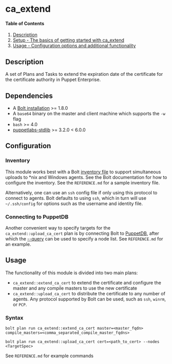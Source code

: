 
# ca_extend

#### Table of Contents

1. [Description](#description)
2. [Setup - The basics of getting started with ca_extend](#setup)
3. [Usage - Configuration options and additional functionality](#usage)

## Description

A set of Plans and Tasks to extend the expiration date of the certificate for the certificate authority in Puppet Enterprise.

## Dependencies

*  A [Bolt installation](https://puppet.com/docs/bolt/latest/bolt_installing.html) >= 1.8.0
*  A `base64` binary on the master and client machine which supports the `-w` flag
*  `bash` >= 4.0
*  [puppetlabs-stdlib](https://puppet.com/docs/bolt/latest/bolt_installing.html) >= 3.2.0 < 6.0.0

## Configuration

### Inventory

This module works best with a Bolt [inventory file](https://puppet.com/docs/bolt/latest/inventory_file.html) to support simultaneous uploads to \*nix and Windows agents.  See the Bolt documentation for how to configure the inventory.  See the `REFERENCE.md` for a sample inventory file.

Alternatively, one can use an `ssh` config file if only using this protocol to connect to agents.  Bolt defaults to using `ssh`, which in turn will use `~/.ssh/config` for options such as the username and identity file.

### Connecting to PuppetDB

Another convenient way to specify targets for the `ca_extend::upload_ca_cert` plan is by connecting Bolt to [PuppetDB](https://puppet.com/docs/bolt/latest/bolt_command_reference.html#command-options), after which the [--query](https://puppet.com/docs/bolt/latest/bolt_command_reference.html#command-options) can be used to specify a node list. See `REFERENCE.md` for an example.

## Usage

The functionality of this module is divided into two main plans:

*  `ca_extend::extend_ca_cert` to extend the certificate and configure the master and any compile masters to use the new certificate
*  `ca_extend::upload_ca_cert` to distribute the certificate to any number of agents.  Any protocol supported by Bolt can be used, such as `ssh`, `winrm`, or `PCP`.

### Syntax

```
bolt plan run ca_extend::extend_ca_cert master=<master_fqdn> compile_masters=<comma_separated_compile_master_fqdns>
```

```
bolt plan run ca_extend::upload_ca_cert cert=<path_to_cert> --nodes <TargetSpec>
```
See `REFERENCE.md` for example commands
